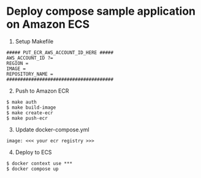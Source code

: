 # Deploy compose sample application on Amazon ECS

1. Setup Makefile

```
##### PUT_ECR_AWS_ACCOUNT_ID_HERE #####
AWS_ACCOUNT_ID ?=
REGION =
IMAGE =
REPOSITORY_NAME =
#######################################
```

2. Push to Amazon ECR

```
$ make auth
$ make build-image
$ make create-ecr
$ make push-ecr
```

3. Update docker-compose.yml
```
image: <<< your ecr registry >>>
```

4. Deploy to ECS

```
$ docker context use ***
$ docker compose up
```

